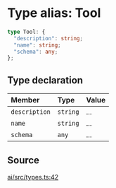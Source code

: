 # Type alias: Tool

```ts
type Tool: {
  "description": string;
  "name": string;
  "schema": any;
};
```

## Type declaration

| Member | Type | Value |
| :------ | :------ | :------ |
| `description` | `string` | ... |
| `name` | `string` | ... |
| `schema` | `any` | ... |

## Source

[ai/src/types.ts:42](https://github.com/firebase/genkit/blob/9cb10ef63dd6659f1a31ffd2367b7efa8acc10e5/js/ai/src/types.ts#L42)
